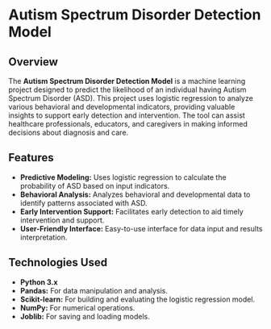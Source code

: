 # Autism Spectrum Disorder Detection Model

## Overview

The **Autism Spectrum Disorder Detection Model** is a machine learning project designed to predict the likelihood of an individual having Autism Spectrum Disorder (ASD). This project uses logistic regression to analyze various behavioral and developmental indicators, providing valuable insights to support early detection and intervention. The tool can assist healthcare professionals, educators, and caregivers in making informed decisions about diagnosis and care.

## Features

- **Predictive Modeling:** Uses logistic regression to calculate the probability of ASD based on input indicators.
- **Behavioral Analysis:** Analyzes behavioral and developmental data to identify patterns associated with ASD.
- **Early Intervention Support:** Facilitates early detection to aid timely intervention and support.
- **User-Friendly Interface:** Easy-to-use interface for data input and results interpretation.

## Technologies Used

- **Python 3.x**
- **Pandas:** For data manipulation and analysis.
- **Scikit-learn:** For building and evaluating the logistic regression model.
- **NumPy:** For numerical operations.
- **Joblib:** For saving and loading models.

